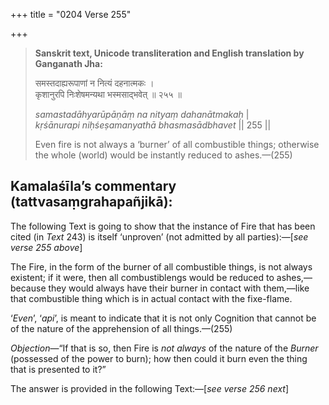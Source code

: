 +++
title = "0204 Verse 255"

+++
> **Sanskrit text, Unicode transliteration and English translation by Ganganath Jha:** 
>
> समस्तदाह्यरूपाणां न नित्यं दहनात्मकः ।  
> कृशानुरपि निःशेषमन्यथा भस्मसाद्भवेत् ॥ २५५ ॥ 
>
> *samastadāhyarūpāṇāṃ na nityaṃ dahanātmakaḥ* \|  
> *kṛśānurapi niḥśeṣamanyathā bhasmasādbhavet* \|\| 255 \|\| 
>
> Even fire is not always a ‘burner’ of all combustible things; otherwise the whole (world) would be instantly reduced to ashes.—(255)



## Kamalaśīla’s commentary (tattvasaṃgrahapañjikā):

The following Text is going to show that the instance of Fire that has been cited (in *Text* 243) is itself ‘unproven’ (not admitted by all parties):—[*see verse 255 above*]

The Fire, in the form of the burner of all combustible things, is not always existent; if it were, then all combustiblengs would be reduced to ashes,—because they would always have their burner in contact with them,—like that combustible thing which is in actual contact with the fixe-flame.

‘*Even*’, ‘*api*’, is meant to indicate that it is not only Cognition that cannot be of the nature of the apprehension of all things.—(255)

*Objection*—“If that is so, then Fire is *not always* of the nature of the *Burner* (possessed of the power to burn); how then could it burn even the thing that is presented to it?”

The answer is provided in the following Text:—[*see verse 256 next*]


